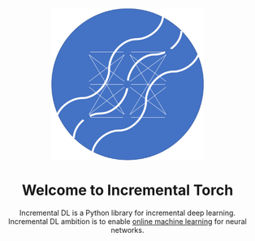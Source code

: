 <p align="center">
  <img height="300px" src="img/logo.png" alt="incremental dl logo" width="300px">
</p>
<h1 align="center"><b>Welcome to Incremental Torch</b></h1>
<p align="center">
    Incremental DL is a Python library for incremental deep learning.
    Incremental DL ambition is to enable <a href="https://www.wikiwand.com/en/Online_machine_learning">online machine learning</a> for neural networks. 
</p>

